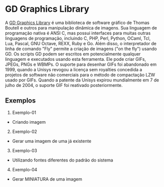 # GD Graphics Library #

A [GD Graphics Library](https://www.php.net/manual/pt_BR/book.image.php) é uma biblioteca de software gráfico de Thomas Boutell e outros para manipulação dinâmica de imagens. Sua linguagem de programação nativa é ANSI C, mas possui interfaces para muitas outras linguagens de programação, incluindo C, PHP, Perl, Python, OCaml, Tcl, Lua, Pascal, GNU Octave, REXX, Ruby e Go. Além disso, o interpretador de linha de comando "Fly" permite a criação de imagens ("on the fly") usando GD. Os scripts GD podem ser escritos em potencialmente qualquer linguagem e executados usando esta ferramenta. Ele pode criar GIFs, JPEGs, PNGs e WBMPs. O suporte para desenhar GIFs foi abandonado em 1999, quando a Unisys revogou a licença sem royalties concedida a projetos de software não comerciais para o método de compactação LZW usado por GIFs. Quando a patente da Unisys expirou mundialmente em 7 de julho de 2004, o suporte GIF foi reativado posteriormente.

## Exemplos ##
1. Exemplo-01
* Criando imagem

2. Exemplo-02
* Gerar uma imagem de uma já existente

3. Exemplo-03
* Utilizando fontes diferentes do padrão do sistema

4. Exemplo-04
* Gerar MINIATURA de uma imagem
